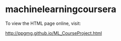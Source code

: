 # machinelearningcoursera

To view the HTML page online, visit:

http://ppgmg.github.io/ML_CourseProject.html